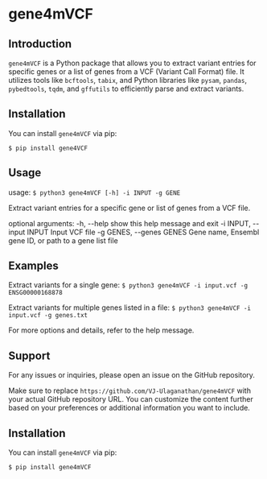 # gene4mVCF

## Introduction
`gene4mVCF` is a Python package that allows you to extract variant entries for specific genes or a list of genes from a VCF (Variant Call Format) file. It utilizes tools like `bcftools`, `tabix`, and Python libraries like `pysam`, `pandas`, `pybedtools`, `tqdm`, and `gffutils` to efficiently parse and extract variants.

## Installation

You can install `gene4mVCF` via pip:

`$ pip install gene4VCF`

## Usage
usage: `$ python3 gene4mVCF [-h] -i INPUT -g GENE`

Extract variant entries for a specific gene or list of genes from a VCF file.

optional arguments:
  -h, --help            show this help message and exit
  -i INPUT, --input INPUT
                        Input VCF file
  -g GENES, --genes GENES
                        Gene name, Ensembl gene ID, or path to a gene list file

## Examples
Extract variants for a single gene:
`$ python3 gene4mVCF -i input.vcf -g ENSG00000168878`

Extract variants for multiple genes listed in a file:
`$ python3 gene4mVCF -i input.vcf -g genes.txt`

For more options and details, refer to the help message.

## Support
For any issues or inquiries, please open an issue on the GitHub repository.

Make sure to replace `https://github.com/VJ-Ulaganathan/gene4mVCF` with your actual GitHub repository URL. You can customize the content further based on your preferences or additional information you want to include.


## Installation

You can install `gene4mVCF` via pip:

`$ pip install gene4mVCF`



